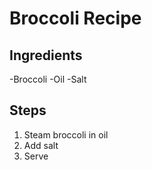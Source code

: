 # Broccoli Recipe

## Ingredients

-Broccoli
-Oil
-Salt

## Steps

1) Steam broccoli in oil
2) Add salt
3) Serve
